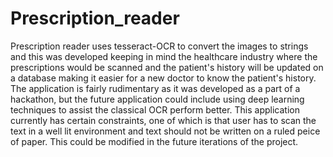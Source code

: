 # Prescription_reader

Prescription reader uses tesseract-OCR to convert the images to strings and this was developed keeping in mind the healthcare industry where the prescriptions would be scanned and the patient's history will be updated on a database making it easier for a new doctor to know the patient's history. The application is fairly rudimentary as it was developed as a part of a hackathon, but the future application could include using deep learning techniques to assist the classical OCR perform better. This application currently has certain constraints, one of which is that user has to scan the text in a well lit environment and text should not be written on a ruled peice of paper. This could be modified in the future iterations of the project. 
